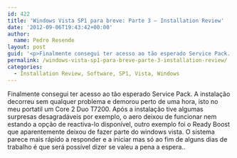 ```yaml
---
id: 422
title: 'Windows Vista SP1 para breve: Parte 3 – Installation Review'
date: '2012-09-06T19:43:42+00:00'
author: 
  name: Pedro Resende
layout: post
guid: '<p>Finalmente consegui ter acesso ao tão esperado Service Pack. A instalação decorreu sem qualquer problema e demorou perto de uma hora, isto no meu portatil um Core 2 Duo T7200. Após a instalação tive algumas surpresas desagradáveis por exemplo, o aero d'
permalink: /windows-vista-sp1-para-breve-parte-3-installation-review/
categories:
  - Installation Review, Software, SP1, Vista, Windows
---
```

Finalmente consegui ter acesso ao tão esperado Service Pack. A instalação decorreu sem qualquer problema e demorou perto de uma hora, isto no meu portatil um Core 2 Duo T7200. Após a instalação tive algumas surpresas desagradáveis por exemplo, o aero deixou de funcionar nem estando a opção de reactiva-lo disponível, outro exemplo foi o Ready Boost que aparentemente deixou de fazer parte do windows vista. O sistema parece mais rápido a responder e a iniciar mas só ao fim de alguns dias de trabalho é que será possível dizer se valeu a pena a espera..